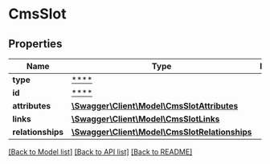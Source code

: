 # CmsSlot

## Properties
Name | Type | Description | Notes
------------ | ------------- | ------------- | -------------
**type** | [****](.md) |  | [optional] 
**id** | [****](.md) |  | [optional] 
**attributes** | [**\Swagger\Client\Model\CmsSlotAttributes**](CmsSlotAttributes.md) |  | [optional] 
**links** | [**\Swagger\Client\Model\CmsSlotLinks**](CmsSlotLinks.md) |  | [optional] 
**relationships** | [**\Swagger\Client\Model\CmsSlotRelationships**](CmsSlotRelationships.md) |  | [optional] 

[[Back to Model list]](../../README.md#documentation-for-models) [[Back to API list]](../../README.md#documentation-for-api-endpoints) [[Back to README]](../../README.md)

